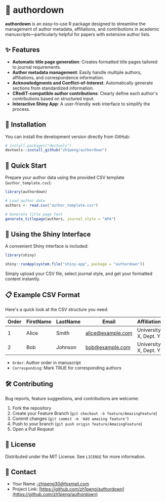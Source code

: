 
# 🐝 authordown

**authordown** is an easy-to-use R package designed to streamline the management of author metadata, affiliations, and contributions in academic manuscripts—particularly helpful for papers with extensive author lists.

## ✨ Features

- **Automatic title page generation**: Creates formatted title pages tailored to journal requirements.
- **Author metadata management**: Easily handle multiple authors, affiliations, and correspondence information.
- **Acknowledgments and Conflict-of-Interest**: Automatically generate sections from standardized information.
- **CRediT-compatible author contributions**: Clearly define each author's contributions based on structured input.
- **Interactive Shiny App**: A user-friendly web interface to simplify the process.

## 🚀 Installation

You can install the development version directly from GitHub:

```r
# install.packages("devtools")
devtools::install_github("zh1peng/authordown")
```

## 📖 Quick Start

Prepare your author data using the provided CSV template (`author_template.csv`):

```r
library(authordown)

# Load author data
authors <- read.csv("author_template.csv")

# Generate title page text
generate_titlepage(authors, journal_style = "APA")
```

## 🎯 Using the Shiny Interface

A convenient Shiny interface is included:

```r
library(shiny)

shiny::runApp(system.file("shiny-app", package = "authordown"))
```

Simply upload your CSV file, select journal style, and get your formatted content instantly.

## 📋 Example CSV Format

Here's a quick look at the CSV structure you need:

| Order | FirstName | LastName | Email | Affiliation1 | Affiliation2 | Corresponding |
|-------|-----------|----------|-------|--------------|--------------|---------------|
| 1     | Alice     | Smith    | alice@example.com | University X, Dept. Y | NA           | TRUE          |
| 2     | Bob       | Johnson  | bob@example.com   | University X, Dept. Y | Company Z    | FALSE         |

- `Order`: Author order in manuscript
- `Corresponding`: Mark TRUE for corresponding authors

## 🛠 Contributing

Bug reports, feature suggestions, and contributions are welcome:

1. Fork the repository
2. Create your Feature Branch (`git checkout -b feature/AmazingFeature`)
3. Commit changes (`git commit -m 'Add amazing feature'`)
4. Push to your branch (`git push origin feature/AmazingFeature`)
5. Open a Pull Request

## 📄 License

Distributed under the MIT License. See `LICENSE` for more information.

## 📧 Contact

- Your Name -zhipeng30@foxmail.com
- Project Link: [https://github.com/zh1peng/authordown](https://github.com/zh1peng/authordown)
